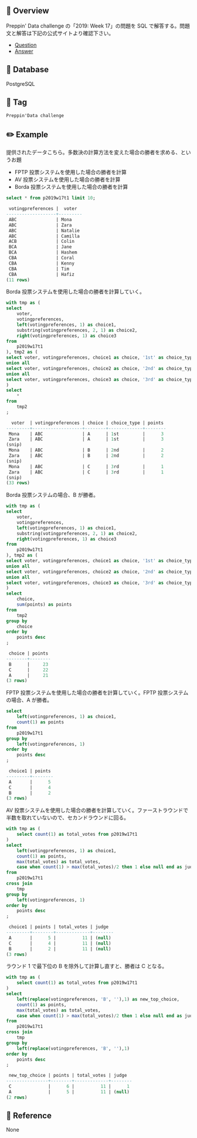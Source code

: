## :memo: Overview

Preppin' Data challenge の「2019: Week 17」の問題を SQL で解答する。問題文と解答は下記の公式サイトより確認下さい。

- [Question](https://preppindata.blogspot.com/2019/06/2019-week-17.html)
- [Answer](https://preppindata.blogspot.com/2019/06/2019-week-17-solution.html)

## :floppy_disk: Database

PostgreSQL

## :bookmark: Tag

`Preppin'Data challenge`

## :pencil2: Example

提供されたデータこちら。多数決の計算方法を変えた場合の勝者を求める、というお題

- FPTP 投票システムを使用した場合の勝者を計算
- AV 投票システムを使用した場合の勝者を計算
- Borda 投票システムを使用した場合の勝者を計算

```sql
select * from p2019w17t1 limit 10;

 votingpreferences |  voter
-------------------+---------
 ABC               | Mona
 ABC               | Zara
 ABC               | Natalie
 ABC               | Camilla
 ACB               | Colin
 BCA               | Jane
 BCA               | Hashem
 CBA               | Coral
 CBA               | Kenny
 CBA               | Tim
 CBA               | Hafiz
(11 rows)
```

Borda 投票システムを使用した場合の勝者を計算していく。

```sql
with tmp as (
select
    voter,
    votingpreferences,
    left(votingpreferences, 1) as choice1,
    substring(votingpreferences, 2, 1) as choice2,
    right(votingpreferences, 1) as choice3
from
    p2019w17t1
), tmp2 as (
select voter, votingpreferences, choice1 as choice, '1st' as choice_type, 3 as points from tmp
union all
select voter, votingpreferences, choice2 as choice, '2nd' as choice_type, 2 as points from tmp
union all
select voter, votingpreferences, choice3 as choice, '3rd' as choice_type, 1 as points  from tmp
)
select
    *
from
    tmp2
;

  voter  | votingpreferences | choice | choice_type | points
---------+-------------------+--------+-------------+--------
 Mona    | ABC               | A      | 1st         |      3
 Zara    | ABC               | A      | 1st         |      3
(snip)
 Mona    | ABC               | B      | 2nd         |      2
 Zara    | ABC               | B      | 2nd         |      2
(snip)
 Mona    | ABC               | C      | 3rd         |      1
 Zara    | ABC               | C      | 3rd         |      1
(snip)
(33 rows)
```

Borda 投票システムの場合、B が勝者。

```sql
with tmp as (
select
    voter,
    votingpreferences,
    left(votingpreferences, 1) as choice1,
    substring(votingpreferences, 2, 1) as choice2,
    right(votingpreferences, 1) as choice3
from
    p2019w17t1
), tmp2 as (
select voter, votingpreferences, choice1 as choice, '1st' as choice_type, 3 as points from tmp
union all
select voter, votingpreferences, choice2 as choice, '2nd' as choice_type, 2 as points from tmp
union all
select voter, votingpreferences, choice3 as choice, '3rd' as choice_type, 1 as points  from tmp
)
select
    choice,
    sum(points) as points
from
    tmp2
group by
    choice
order by
    points desc
;

 choice | points
--------+--------
 B      |     23
 C      |     22
 A      |     21
(3 rows)
```

FPTP 投票システムを使用した場合の勝者を計算していく。FPTP 投票システムの場合、A が勝者。

```sql
select
    left(votingpreferences, 1) as choice1,
    count(1) as points
from
    p2019w17t1
group by
    left(votingpreferences, 1)
order by
    points desc
;

 choice1 | points
---------+--------
 A       |      5
 C       |      4
 B       |      2
(3 rows)
```

AV 投票システムを使用した場合の勝者を計算していく。ファーストラウンドで半数を取れていないので、セカンドラウンドに回る。

```sql
with tmp as (
    select count(1) as total_votes from p2019w17t1
)
select
    left(votingpreferences, 1) as choice1,
    count(1) as points,
    max(total_votes) as total_votes,
    case when count(1) > max(total_votes)/2 then 1 else null end as judge
from
    p2019w17t1
cross join
    tmp
group by
    left(votingpreferences, 1)
order by
    points desc
;

 choice1 | points | total_votes | judge
---------+--------+-------------+--------
 A       |      5 |          11 | (null)
 C       |      4 |          11 | (null)
 B       |      2 |          11 | (null)
(3 rows)
```

ラウンド 1 で最下位の B を除外して計算し直すと、勝者は C となる。

```sql
with tmp as (
    select count(1) as total_votes from p2019w17t1
)
select
    left(replace(votingpreferences, 'B', ''),1) as new_top_choice,
    count(1) as points,
    max(total_votes) as total_votes,
    case when count(1) > max(total_votes)/2 then 1 else null end as judge
from
    p2019w17t1
cross join
    tmp
group by
    left(replace(votingpreferences, 'B', ''),1)
order by
    points desc
;

 new_top_choice | points | total_votes | judge
----------------+--------+-------------+--------
 C              |      6 |          11 |      1
 A              |      5 |          11 | (null)
(2 rows)
```

## :closed_book: Reference

None
